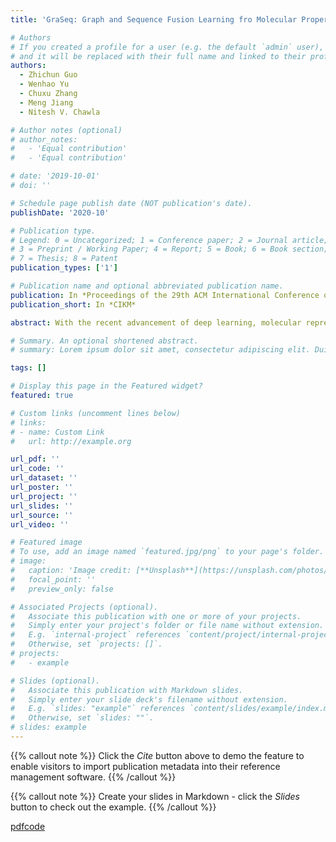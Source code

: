 ```yaml
---
title: 'GraSeq: Graph and Sequence Fusion Learning fro Molecular Property Prediction'

# Authors
# If you created a profile for a user (e.g. the default `admin` user), write the username (folder name) here
# and it will be replaced with their full name and linked to their profile.
authors:
  - Zhichun Guo
  - Wenhao Yu
  - Chuxu Zhang
  - Meng Jiang
  - Nitesh V. Chawla

# Author notes (optional)
# author_notes:
#   - 'Equal contribution'
#   - 'Equal contribution'

# date: '2019-10-01'
# doi: ''

# Schedule page publish date (NOT publication's date).
publishDate: '2020-10'

# Publication type.
# Legend: 0 = Uncategorized; 1 = Conference paper; 2 = Journal article;
# 3 = Preprint / Working Paper; 4 = Report; 5 = Book; 6 = Book section;
# 7 = Thesis; 8 = Patent
publication_types: ['1']

# Publication name and optional abbreviated publication name.
publication: In *Proceedings of the 29th ACM International Conference on Information & Knowledge Management*
publication_short: In *CIKM*

abstract: With the recent advancement of deep learning, molecular representation learning – automating the discovery of feature representation of molecular structure, has attracted significant attention from both chemists and machine learning researchers. Deep learning can facilitate a variety of downstream applications, including bio-property prediction, chemical reaction prediction, etc. Despite the fact that current SMILES string or molecular graph molecular representation learning algorithms (via sequence modeling and graph neural networks, respectively) have achieved promising results, there is no work to integrate the capabilities of both approaches in preserving molecular characteristics (e.g, atomic cluster, chemical bond) for further improvement. In this paper, we propose GraSeq, a joint graph and sequence representation learning model for molecular property prediction. Specifically, GraSeq makes a complementary combination of graph neural networks and recurrent neural networks for modeling two types of molecular inputs, respectively. In addition, it is trained by the multitask loss of unsupervised reconstruction and various downstream tasks, using limited size of labeled datasets. In a variety of chemical property prediction tests, we demonstrate that our GraSeq model achieves better performance than state-of-the-art approaches.

# Summary. An optional shortened abstract.
# summary: Lorem ipsum dolor sit amet, consectetur adipiscing elit. Duis posuere tellus ac convallis placerat. Proin tincidunt magna sed ex sollicitudin condimentum.

tags: []

# Display this page in the Featured widget?
featured: true

# Custom links (uncomment lines below)
# links:
# - name: Custom Link
#   url: http://example.org

url_pdf: ''
url_code: ''
url_dataset: ''
url_poster: ''
url_project: ''
url_slides: ''
url_source: ''
url_video: ''

# Featured image
# To use, add an image named `featured.jpg/png` to your page's folder.
# image:
#   caption: 'Image credit: [**Unsplash**](https://unsplash.com/photos/pLCdAaMFLTE)'
#   focal_point: ''
#   preview_only: false

# Associated Projects (optional).
#   Associate this publication with one or more of your projects.
#   Simply enter your project's folder or file name without extension.
#   E.g. `internal-project` references `content/project/internal-project/index.md`.
#   Otherwise, set `projects: []`.
# projects:
#   - example

# Slides (optional).
#   Associate this publication with Markdown slides.
#   Simply enter your slide deck's filename without extension.
#   E.g. `slides: "example"` references `content/slides/example/index.md`.
#   Otherwise, set `slides: ""`.
# slides: example
---
```


{{% callout note %}}
Click the _Cite_ button above to demo the feature to enable visitors to import publication metadata into their reference management software.
{{% /callout %}}

{{% callout note %}}
Create your slides in Markdown - click the _Slides_ button to check out the example.
{{% /callout %}}

[pdf](https://dl.acm.org/doi/pdf/10.1145/3340531.3411981)[code](https://github.com/zhichunguo/GraSeq)
<!-- Supplementary notes can be added here, including [code, math, and images](https://wowchemy.com/docs/writing-markdown-latex/). -->

